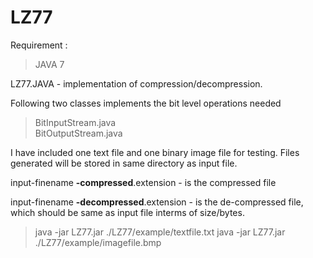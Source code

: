 LZ77
====

Requirement : 

> JAVA 7


LZ77.JAVA - implementation of compression/decompression.


Following two classes implements the bit level operations needed

> BitInputStream.java  
> BitOutputStream.java



I have included one text file and one binary image file for testing.
Files generated will be stored in same directory as input file.

input-finename **-compressed**.extension - is the compressed file

input-finename **-decompressed**.extension - is the de-compressed file, which should be same as input file interms of size/bytes.

> java -jar LZ77.jar ./LZ77/example/textfile.txt
> java -jar LZ77.jar ./LZ77/example/imagefile.bmp
